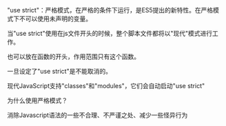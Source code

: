 "use strict"：严格模式，在严格的条件下运行，是ES5提出的新特性。在严格模式下不可以使用未声明的变量。

当"use strict"使用在js文件开头的时候，整个脚本文件都将以"现代"模式进行工作。

也可以放在函数的开头，作用范围只有这个函数。

一旦设定了"use strict"是不能取消的。

现代JavaScript支持"classes"和"modules"，它们会自动启动"use strict"

为什么使用严格模式？

消除Javascript语法的一些不合理、不严谨之处、减少一些怪异行为

